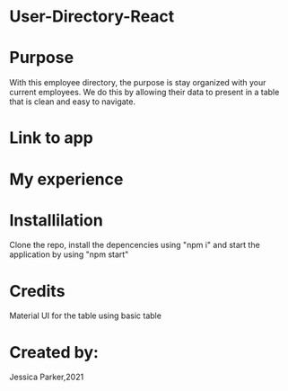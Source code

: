 # User-Directory-React

# Purpose
With this employee directory, the purpose is stay organized with your current employees. We do this by allowing their data to present in a table that is clean and easy to navigate. 

# Link to app


# My experience



# Installilation 
Clone the repo, install the depencencies using "npm i" and start the application by using "npm start"

# Credits
Material UI for the table using basic table 

# Created by: 
Jessica Parker,2021
